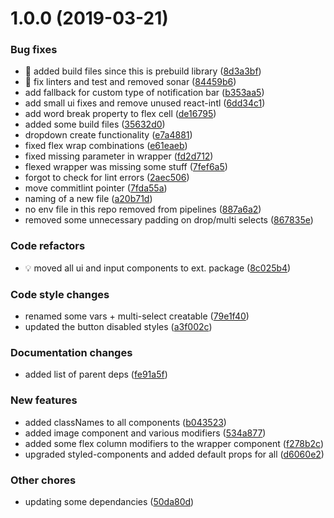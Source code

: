 # 1.0.0 (2019-03-21)


### Bug fixes

* 🐛 added build files since this is prebuild library ([8d3a3bf](https://gitlab.com/peakfijn/component-library/commit/8d3a3bf))
* 🐛 fix linters and test and removed sonar ([84459b6](https://gitlab.com/peakfijn/component-library/commit/84459b6))
* add fallback for custom type of notification bar ([b353aa5](https://gitlab.com/peakfijn/component-library/commit/b353aa5))
* add small ui fixes and remove unused react-intl ([6dd34c1](https://gitlab.com/peakfijn/component-library/commit/6dd34c1))
* add word break property to flex cell ([de16795](https://gitlab.com/peakfijn/component-library/commit/de16795))
* added some build files ([35632d0](https://gitlab.com/peakfijn/component-library/commit/35632d0))
* dropdown create functionality ([e7a4881](https://gitlab.com/peakfijn/component-library/commit/e7a4881))
* fixed flex wrap combinations ([e61eaeb](https://gitlab.com/peakfijn/component-library/commit/e61eaeb))
* fixed missing parameter in wrapper ([fd2d712](https://gitlab.com/peakfijn/component-library/commit/fd2d712))
* flexed wrapper was missing some stuff ([7fef6a5](https://gitlab.com/peakfijn/component-library/commit/7fef6a5))
* forgot to check for lint errors ([2aec506](https://gitlab.com/peakfijn/component-library/commit/2aec506))
* move commitlint pointer ([7fda55a](https://gitlab.com/peakfijn/component-library/commit/7fda55a))
* naming of a new file ([a20b71d](https://gitlab.com/peakfijn/component-library/commit/a20b71d))
* no env file in this repo removed from pipelines ([887a6a2](https://gitlab.com/peakfijn/component-library/commit/887a6a2))
* removed some unnecessary padding on drop/multi selects ([867835e](https://gitlab.com/peakfijn/component-library/commit/867835e))


### Code refactors

* 💡 moved all ui and input components to ext. package ([8c025b4](https://gitlab.com/peakfijn/component-library/commit/8c025b4))


### Code style changes

* renamed some vars  + multi-select creatable ([79e1f40](https://gitlab.com/peakfijn/component-library/commit/79e1f40))
* updated the button disabled styles ([a3f002c](https://gitlab.com/peakfijn/component-library/commit/a3f002c))


### Documentation changes

* added list of parent deps ([fe91a5f](https://gitlab.com/peakfijn/component-library/commit/fe91a5f))


### New features

* added classNames to all components ([b043523](https://gitlab.com/peakfijn/component-library/commit/b043523))
* added image component and various modifiers ([534a877](https://gitlab.com/peakfijn/component-library/commit/534a877))
* added some flex column modifiers to the wrapper component ([f278b2c](https://gitlab.com/peakfijn/component-library/commit/f278b2c))
* upgraded styled-components and added default props for all ([d6060e2](https://gitlab.com/peakfijn/component-library/commit/d6060e2))


### Other chores

* updating some dependancies ([50da80d](https://gitlab.com/peakfijn/component-library/commit/50da80d))

